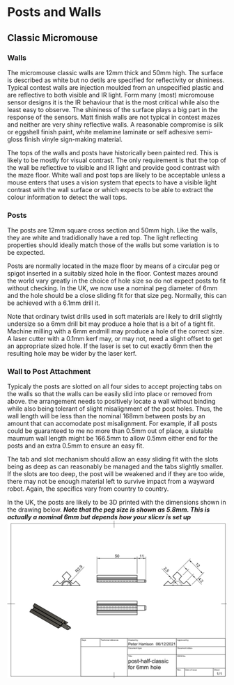 # Posts and Walls

## Classic Micromouse

### Walls

The micromouse classic walls are 12mm thick and 50mm high. The surface is described as white but no detils are specified for reflectivity or shininess. Typical contest walls are injection moulded from an unspecified plastic and are reflective to both visible and IR light. Form many (most) micromouse sensor designs it is the IR behaviour that is the most critical while also the least easy to observe. The shininess of the surface plays a big part in the response of the sensors. Matt finish walls are not typical in contest mazes and neither are very shiny reflective walls. A reasonable compromise is silk or eggshell finish paint, white melamine laminate or self adhesive semi-gloss finish vinyle sign-making material.

The tops of the walls and posts have historically been painted red. This is likely to be mostly for visual contrast. The only requirement is that the top of the wall be reflective to visible and IR light and provide good contrast with the maze floor. White wall and post tops are likely to be acceptable unless a mouse enters that uses a vision system that epects to have a visible light contrast with the wall surface or which expects to be able to extract the colour information to detect the wall tops.


### Posts

The posts are 12mm square cross section and 50mm high. Like the walls, they are white and tradidionally have a red top. The light reflecting properties should ideally match those of the walls but some variation is to be expected.

Posts are normally located in the maze floor by means of a circular peg or spigot inserted in a suitably sized hole in the floor. Contest mazes around the world vary greatly in the choice of hole size so do not expect posts to fit without checking. In the UK, we now use a nominal peg diameter of 6mm and the hole should be a close sliding fit for that size peg. Normally, this can be achieved with a 6.1mm drill it.

Note that ordinary twist drills used in soft materials are likely to drill slightly undersize so a 6mm drill bit may produce a hole that is a bit of a tight fit. Machine milling with a 6mm endmill may produce a hole of the correct size. A laser cutter with a 0.1mm kerf may, or may not, need a slight offset to get an appropriate sized hole. If the laser is set to cut exactly 6mm then the resulting hole may be wider by the laser kerf.

### Wall to Post Attachment

Typicaly the posts are slotted on all four sides to accept projecting tabs on the walls so that the walls can be easily slid into place or removed from above. the arrangement needs to positively locate a wall without binding while also being tolerant of slight misalignment of the post holes. Thus, the wall length will be less than the nominal 168mm between posts by an amount that can accomodate post misalignment. For example, if all posts could be guaranteed to me no more than 0.5mm out of place, a siutable maumum wall length might be 166.5mm to allow 0.5mm either end for the posts and an extra 0.5mm to ensure an easy fit. 

The tab and slot mechanism should allow an easy sliding fit with the slots being as deep as can reasonably be managed and the tabs slightly smaller. If the slots are too deep, the post will be weakened and if they are too wide, there may not be enough material left to survive impact from a wayward robot. Again, the specifics vary from country to country. 

In the UK, the posts are likely to be 3D printed with the dimensions shown in the drawing below.
***Note that the peg size is shown as 5.8mm. This is actually a nominal 6mm but depends how your slicer is set up***
![Classic Maze Post 3D Printed](./maze-post-classic-3D-print.png)


